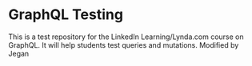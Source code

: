 GraphQL Testing
======

This is a test repository for the LinkedIn Learning/Lynda.com course on GraphQL. It will help students test queries and mutations. Modified by Jegan
